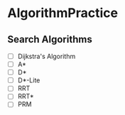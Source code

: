 # AlgorithmPractice


## Search Algorithms

-[ ] Dijkstra's Algorithm
-[ ] A*
-[ ] D* 
-[ ] D*-Lite
-[ ] RRT
-[ ] RRT*
-[ ] PRM 

## 


